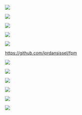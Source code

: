 ![](Pasted%20image%2020250304120120.png)

![](Pasted%20image%2020250304124911.png)

![](Pasted%20image%2020250304124942.png)

![](Pasted%20image%2020250304130912.png)

![](Pasted%20image%2020250304130852.png)

https://github.com/jordansissel/fpm

![](Pasted%20image%2020250304133721.png)

![](Pasted%20image%2020250304133850.png)


![](Pasted%20image%2020250304133915.png)

![](Pasted%20image%2020250304133948.png)

![](Pasted%20image%2020250304134026.png)

![](Pasted%20image%2020250304134051.png)

